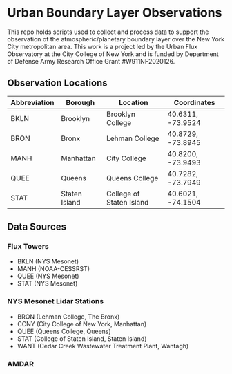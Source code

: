 # Urban Boundary Layer Observations
This repo holds scripts used to collect and process data to support the observation of the atmospheric/planetary boundary layer over the New York City metropolitan area. This work is a project led by the Urban Flux Observatory at the City College of New York and is funded by Department of Defense Army Research Office Grant #W911NF2020126.

## Observation Locations
| Abbreviation  | Borough       | Location                  | Coordinates         |
| ------------- | ------------- | ------------------------- | ------------------- |
| BKLN          | Brooklyn      | Brooklyn College          | 40.6311, -73.9524   |
| BRON          | Bronx         | Lehman College            | 40.8729, -73.8945   |
| MANH          | Manhattan     | City College              | 40.8200, -73.9493   |
| QUEE          | Queens        | Queens College            | 40.7282, -73.7949   |
| STAT          | Staten Island | College of Staten Island  | 40.6021, -74.1504   |


## Data Sources
### Flux Towers
* BKLN (NYS Mesonet)
* MANH (NOAA-CESSRST)
* QUEE (NYS Mesonet)
* STAT (NYS Mesonet)

### NYS Mesonet Lidar Stations
* BRON (Lehman College, The Bronx)
* CCNY (City College of New York, Manhattan)
* QUEE (Queens College, Queens)
* STAT (College of Staten Island, Staten Island)
* WANT (Cedar Creek Wastewater Treatment Plant, Wantagh)

### AMDAR 
